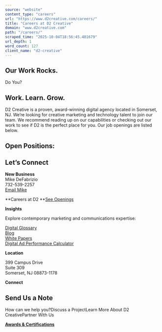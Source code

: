 ```yaml
---
source: "website"
content_type: "careers"
url: "https://www.d2creative.com/careers/"
title: "Careers at D2 Creative"
domain: "www.d2creative.com"
path: "/careers/"
scraped_time: "2025-10-04T18:56:45.401679"
url_depth: 1
word_count: 127
client_name: "d2-creative"
---
```


## Our Work Rocks.  
Do You?

## Work. Learn. Grow.

D2 Creative is a proven, award-winning digital agency located in Somerset, NJ. We’re looking for creative marketing and technology talent to join our team. We recommend reading up on our capabilities or checking out our work to see if D2 is the perfect place for you. Our job openings are listed below.

## Open Positions:

## Let’s Connect

**New Business**  
Mike DeFabrizio  
732-539-2257  
[Email Mike](/cdn-cgi/l/email-protection#81ece5e4e7e0e3f3e8fbe8eec1e5b3e2f3e4e0f5e8f7e4afe2eeec)

**Careers at D2  **[See Openings](/careers/)

**Insights**

Explore contemporary marketing and communications expertise:

[Digital Glossary](/digital-glossary/)  
[Blog](/blog/)  
[White Papers](https://www.d2creative.com/white-papers/)  
[Digital Ad Performance Calculator](/digital-ad-performance-calculator/)

**Location**

399 Campus Drive  
Suite 309  
Somerset, NJ 08873-1178

**Connect**

## Send Us a Note

How can we help you?Discuss a ProjectLearn More About D2 CreativePartner With Us

[**Awards & Certifications**](https://www.d2creative.com/about-us/award-page/)